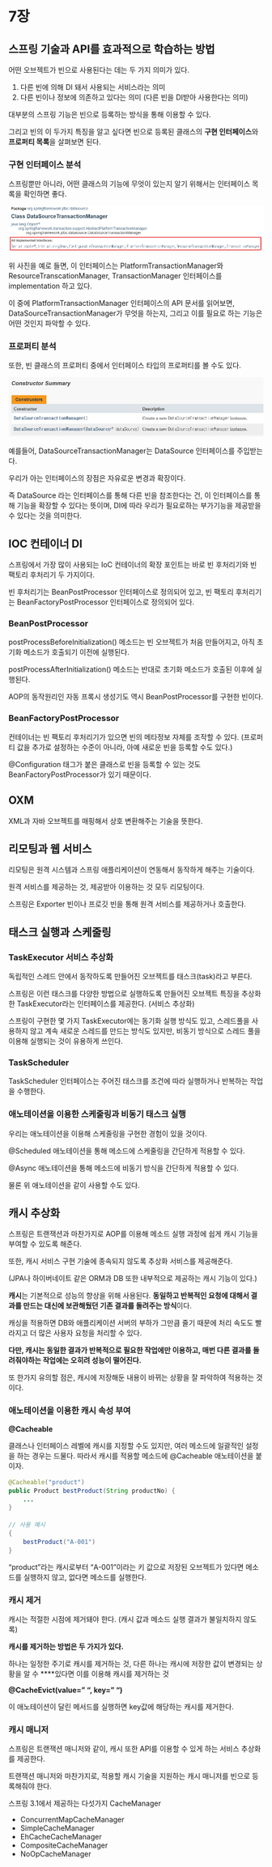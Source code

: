 # 7장

## 스프링 기술과 API를 효과적으로 학습하는 방법

어떤 오브젝트가 빈으로 사용된다는 데는 두 가지 의미가 있다.

1. 다른 빈에 의해 DI 돼서 사용되는 서비스라는 의미
2. 다른 빈이나 정보에 의존하고 있다는 의미 (다른 빈을 DI받아 사용한다는 의미)

대부분의 스프링 기능은 빈으로 등록하는 방식을 통해 이용할 수 있다.

그리고 빈의 이 두가지 특징을 알고 싶다면 빈으로 등록된 클래스의 **구현 인터페이스**와 **프로퍼티 목록**을 살펴보면 된다.

### 구현 인터페이스 분석

스프링뿐만 아니라, 어떤 클래스의 기능에 무엇이 있는지 알기 위해서는 인터페이스 목록을 확인하면 좋다.

![image.png](image.png)

위 사진을 예로 들면, 이 인터페이스는 PlatformTransactionManager와 ResourceTranscationManager, TransactionManager 인터페이스를 implementation 하고 있다.

이 중에 PlatformTransactionManager 인터페이스의 API 문서를 읽어보면, DataSourceTransactionManager가 무엇을 하는지, 그리고 이를 필요로 하는 기능은 어떤 것인지 파악할 수 있다.

### 프로퍼티 분석

또한, 빈 클래스의 프로퍼티 중에서 인터페이스 타입의 프로퍼티를 볼 수도 있다.

![image.png](image1.png)

예를들어, DataSourceTransactionManager는 DataSource 인터페이스를 주입받는다.

우리가 아는 인터페이스의 장점은 자유로운 변경과 확장이다.

즉 DataSource 라는 인터페이스를 통해 다른 빈을 참조한다는 건, 이 인터페이스를 통해 기능을 확장할 수 있다는 뜻이며, DI에 따라 우리가 필요로하는 부가기능을 제공받을 수 있다는 것을 의미한다.

## IOC 컨테이너 DI

스프링에서 가장 많이 사용되는 IoC 컨테이너의 확장 포인트는 바로 빈 후처리기와 빈 팩토리 후처리기 두 가지이다.

빈 후처리기는 BeanPostProcessor 인터페이스로 정의되어 있고, 빈 팩토리 후처리기는 BeanFactoryPostProcessor 인터페이스로 정의되어 있다.

### BeanPostProcessor

postProcessBeforeInitialization() 메소드는 빈 오브젝트가 처음 만들어지고, 아직 초기화 메소드가 호출되기 이전에 실행된다.

postProcessAfterInitialization() 메소드는 반대로 초기화 메소드가 호출된 이후에 실행된다.

AOP의 동작원리인 자동 프록시 생성기도 역시 BeanPostProcessor를 구현한 빈이다.

### BeanFactoryPostProcessor

컨테이너는 빈 팩토리 후처리기가 있으면 빈의 메타정보 자체를 조작할 수 있다. (프로퍼티 값을 추가로 설정하는 수준이 아니라, 아예 새로운 빈을 등록할 수도 있다.)

@Configuration 태그가 붙은 클래스로 빈을 등록할 수 있는 것도 BeanFactoryPostProcessor가 있기 때문이다.

## OXM

XML과 자바 오브젝트를 매핑해서 상호 변환해주는 기술을 뜻한다.

## 리모팅과 웹 서비스

리모팅은 원격 시스템과 스프링 애플리케이션이 연동해서 동작하게 해주는 기술이다.

원격 서비스를 제공하는 것, 제공받아 이용하는 것 모두 리모팅이다.

스프링은 Exporter 빈이나 프로깃 빈을 통해 원격 서비스를 제공하거나 호출한다.

## 태스크 실행과 스케줄링

### TaskExecutor 서비스 추상화

독립적인 스레드 안에서 동작하도록 만들어진 오브젝트를 태스크(task)라고 부른다.

스프링은 이런 태스크를 다양한 방법으로 실행하도록 만들어진 오브젝트 특징을 추상화한 TaskExecutor라는 인터페이스를 제공한다. (서비스 추상화)

스프링이 구현한 몇 가지 TaskExecutor에는 동기화 실행 방식도 있고, 스레드풀을 사용하지 않고 계속 새로운 스레드를 만드는 방식도 있지만, 비동기 방식으로 스레드 풀을 이용해 실행되는 것이 유용하게 쓰인다.

### TaskScheduler

TaskScheduler 인터페이스는 주어진 태스크를 조건에 따라 실행하거나 반복하는 작업을 수행한다.

### 애노테이션을 이용한 스케줄링과 비동기 태스크 실행

우리는 애노테이션을 이용해 스케줄링을 구현한 경험이 있을 것이다.

@Scheduled 애노테이션을 통해 메소드에 스케줄링을 간단하게 적용할 수 있다.

@Async 애노테이션을 통해 메소드에 비동기 방식을 간단하게 적용할 수 있다.

물론 위 애노테이션을 같이 사용할 수도 있다.

## 캐시 추상화

스프링은 트랜잭션과 마찬가지로 AOP를 이용해 메소드 실행 과정에 쉽게 캐시 기능을 부여할 수 있도록 해준다.

또한, 캐시 서비스 구현 기술에 종속되지 않도록 추상화 서비스를 제공해준다.

(JPA나 하이버네이트 같은 ORM과 DB 또한 내부적으로 제공하는 캐시 기능이 있다.)

**캐시**는 기본적으로 성능의 향상을 위해 사용된다. **동일하고 반복적인 요청에 대해서 결과를 만드는 대신에 보관해뒀던 기존 결과를 돌려주는 방식**이다.

캐싱을 적용하면 DB와 애플리케이션 서버의 부하가 그만큼 줄기 때문에 처리 속도도 빨라지고 더 많은 사용자 요청을 처리할 수 있다.

**다만, 캐시는 동일한 결과가 반복적으로 필요한 작업에만 이용하고, 매번 다른 결과를 돌려줘야하는 작업에는 오히려 성능이 떨어진다.**

또 한가지 유의할 점은, 캐시에 저장해둔 내용이 바뀌는 상황을 잘 파악하여 적용하는 것이다.

### 애노테이션을 이용한 캐시 속성 부여

**@Cacheable**

클래스나 인터페이스 레벨에 캐시를 지정할 수도 있지만, 여러 메소드에 일괄적인 설정을 하는 경우는 드물다. 따라서 캐시를 적용할 메소드에 @Cacheable 애노테이션을 붙이자.

```java
@Cacheable("product")
public Product bestProduct(String productNo) {
	...
}

// 사용 예시
{
	bestProduct("A-001")
}
```

“product”라는 캐시로부터 “A-001”이라는 키 값으로 저장된 오브젝트가 있다면 메소드를 실행하지 않고, 없다면 메소드를 실행한다.

### 캐시 제거

캐시는 적절한 시점에 제거돼야 한다. (캐시 값과 메소드 실행 결과가 불일치하지 않도록)

**캐시를 제거하는 방법은 두 가지가 있다.**

하나는 일정한 주기로 캐시를 제거하는 것, 다른 하나는 캐시에 저장한 값이 변경되는 상황을 알 수 ****있다면 이를 이용해 캐시를 제거하는 것

**@CacheEvict(value=” “, key=”  “)**

이 애노테이션이 달린 메서드를 실행하면 key값에 해당하는 캐시를 제거한다.

### 캐시 매니저

스프링은 트랜잭션 매니저와 같이, 캐시 또한 API를 이용할 수 있게 하는 서비스 추상화를 제공한다.

트랜잭션 매니저와 마찬가지로, 적용할 캐시 기술을 지원하는 캐시 매니저를 빈으로 등록해줘야 한다.

스프링 3.1에서 제공하는 다섯가지 CacheManager

- ConcurrentMapCacheManager
- SimpleCacheManager
- EhCacheCacheManager
- CompositeCacheManager
- NoOpCacheManager